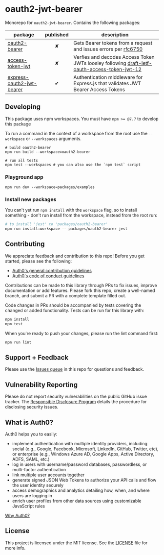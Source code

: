 # oauth2-jwt-bearer

Monorepo for `oauth2-jwt-bearer`. Contains the following packages:

| package                                                           | published | description                                                                                                                                                      |
|-------------------------------------------------------------------|:---------:|------------------------------------------------------------------------------------------------------------------------------------------------------------------|
| [oauth2-bearer](./packages/oauth2-bearer)                         |     ✘     | Gets Bearer tokens from a request and issues errors per [rfc6750](https://tools.ietf.org/html/rfc6750)                                                           |
| [access-token-jwt](./packages/access-token-jwt)                   |     ✘     | Verfies and decodes Access Token JWTs loosley following [draft-ietf-oauth-access-token-jwt-12](https://tools.ietf.org/html/draft-ietf-oauth-access-token-jwt-12) |
| [express-oauth2-jwt-bearer](./packages/express-oauth2-jwt-bearer) |     ✔     | Authentication middleware for Express.js that validates JWT Bearer Access Tokens                                                                                 |

## Developing

This package uses npm workspaces. You must have `npm >= @7.7` to develop this package

To run a command in the context of a workspace from the root use the `--workspace` or `--workspaces` arguments.

```shell
# build oauth2-bearer
npm run build --workspace=oauth2-bearer

# run all tests
npm test --workspaces # you can also use the `npm test` script
```

### Playground app

```shell
npm run dev --workspace=packages/examples
```

### Install new packages

You can't yet run `npm install` with the `workspace` flag, so to install something - don't run install from the workspace, instead from the root run:

```sh
# to install 'jest' to 'packages/oauth2-bearer'
npm run install:workspace -- packages/oauth2-bearer jest
```

## Contributing

We appreciate feedback and contribution to this repo! Before you get started, please see the following:

- [Auth0's general contribution guidelines](https://github.com/auth0/.github/blob/master/CONTRIBUTING.md)
- [Auth0's code of conduct guidelines](https://github.com/auth0/open-source-template/blob/master/CODE-OF-CONDUCT.md)

Contributions can be made to this library through PRs to fix issues, improve documentation or add features. Please fork this repo, create a well-named branch, and submit a PR with a complete template filled out.

Code changes in PRs should be accompanied by tests covering the changed or added functionality. Tests can be run for this library with:

```bash
npm install
npm test
```

When you're ready to push your changes, please run the lint command first:

```bash
npm run lint
```

## Support + Feedback

Please use the [Issues queue](https://github.com/auth0/express-openid-connect/issues) in this repo for questions and feedback.

## Vulnerability Reporting

Please do not report security vulnerabilities on the public GitHub issue tracker. The [Responsible Disclosure Program](https://auth0.com/whitehat) details the procedure for disclosing security issues.

## What is Auth0?

Auth0 helps you to easily:

- implement authentication with multiple identity providers, including social (e.g., Google, Facebook, Microsoft, LinkedIn, GitHub, Twitter, etc), or enterprise (e.g., Windows Azure AD, Google Apps, Active Directory, ADFS, SAML, etc.)
- log in users with username/password databases, passwordless, or multi-factor authentication
- link multiple user accounts together
- generate signed JSON Web Tokens to authorize your API calls and flow the user identity securely
- access demographics and analytics detailing how, when, and where users are logging in
- enrich user profiles from other data sources using customizable JavaScript rules

[Why Auth0?](https://auth0.com/why-auth0)

## License

This project is licensed under the MIT license. See the [LICENSE](LICENSE) file for more info.
